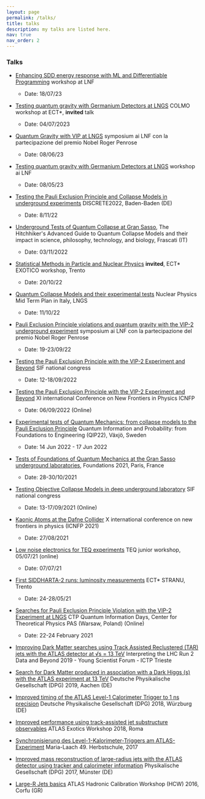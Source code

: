 ```yaml
---
layout: page
permalink: /talks/
title: talks
description: my talks are listed here.
nav: true
nav_order: 2
---
```



### Talks

- [Enhancing SDD energy response with ML and Differentiable Programming](https://agenda.infn.it/event/35806/) workshop at LNF
  - Date: 18/07/23

- [Testing quantum gravity with Germanium Detectors at LNGS](https://indico.ectstar.eu/event/172/timetable/?view=standard) COLMO workshop at ECT*, **invited** talk
  - Date: 04/07/2023

- [Quantum Gravity with VIP at LNGS](https://agenda.infn.it/event/35806/) symposium ai LNF con la partecipazione del premio Nobel Roger Penrose
  - Date: 08/06/23

- [Testing quantum gravity with Germanium Detectors at LNGS](https://agenda.infn.it/event/33977/) workshop ai LNF
  - Date: 08/05/23

- [Testing the Pauli Exclusion Principle and Collapse Models in underground experiments](https://indico.scc.kit.edu/event/2673) DISCRETE2022, Baden-Baden (DE)
  - Date: 8/11/22

- [Underground Tests of Quantum Collapse at Gran Sasso](https://agenda.infn.it/event/32081/), The Hitchhiker's Advanced Guide to Quantum Collapse Models and their impact in science, philosophy, technology, and biology, Frascati (IT)
  - Date: 03/11/2022

- [Statistical Methods in Particle and Nuclear Physics](https://indico.ectstar.eu/event/155/) **invited**, ECT* EXOTICO workshop, Trento
  - Date: 20/10/22

- [Quantum Collapse Models and their experimental tests](https://agenda.infn.it/event/31580/) Nuclear Physics Mid Term Plan in Italy, LNGS
  - Date: 11/10/22

- [Pauli Exclusion Principle violations and quantum gravity with the VIP-2 underground experiment](https://www.ectstar.eu/workshops/nuclear-and-atomic-transitions-as-laboratories-for-high-precision-tests-of-quantum-gravity-inspired-models-2/) symposium ai LNF con la partecipazione del premio Nobel Roger Penrose
  - Date: 19-23/09/22

- [Testing the Pauli Exclusion Principle with the VIP-2 Experiment and Beyond](https://congresso.sif.it/) SIF national congress
  - Date: 12-18/09/2022

- [Testing the Pauli Exclusion Principle with the VIP-2 Experiment and Beyond](https://indico.cern.ch/event/1133591/) XI international Conference on New Frontiers in Physics ICNFP
  - Date: 06/09/2022 (Online)

- [Experimental tests of Quantum Mechanics: from collapse models to the Pauli Exclusion Principle](https://lnu.se/en/meet-linnaeus-university/current/events/2022/qip22/) Quantum Information and Probability: from Foundations to Engineering (QIP22), Växjö, Sweden
  - Date: 14 Jun 2022 - 17 Jun 2022

- [Tests of Foundations of Quantum Mechanics at the Gran Sasso underground laboratories](https://foundations2020.sciencesconf.org/), Foundations 2021, Paris, France
  - Date: 28-30/10/2021

- [Testing Objective Collapse Models in deep underground laboratory](https://www.sif.it/attivita/congresso/107) SIF national congress
  - Date: 13-17/09/2021 (Online)

- [Kaonic Atoms at the Dafne Collider](https://indico.cern.ch/event/1025480) X international conference on new frontiers in physics (ICNFP 2021)
  - Date: 27/08/2021

- [Low noise electronics for TEQ experiments](https://tequantum.eu/?q=node/887) TEQ junior workshop, 05/07/21 (online)
  - Date: 07/07/21

- [First SIDDHARTA-2 runs: luminosity measurements](https://indico.ectstar.eu/event/91) ECT* STRANU, Trento
  - Date: 24-28/05/21

- [Searches for Pauli Exclusion Principle Violation with the VIP-2 Experiment at LNGS](http://old.cft.edu.pl/QID2020/public/en) CTP Quantum Information Days, Center for Theoretical Physics PAS (Warsaw, Poland) (Online)
  - Date: 22-24 February 2021

- [Improving Dark Matter searches using Track Assisted Reclustered (TAR) jets with the ATLAS detector at √s = 13 TeV](https://www.ictp.it/6411.aspx) Interpreting the LHC Run 2 Data and Beyond 2019 - Young Scientist Forum - ICTP Trieste

- [Search for Dark Matter produced in association with a Dark Higgs (s) with the ATLAS experiment at 13 TeV](https://www.dpg-verhandlungen.de/year/2019/conference/10) Deutsche Physikalische Gesellschaft (DPG) 2019, Aachen (DE)

- [Improved timing of the ATLAS Level-1 Calorimeter Trigger to 1 ns precision](https://www.dpg-verhandlungen.de/year/2018/conference/berlin) Deutsche Physikalische Gesellschaft (DPG) 2018, Würzburg (DE)

- [Improved performance using track-assisted jet substructure observables](https://agenda.infn.it/event/13879/) ATLAS Exotics Workshop 2018, Roma

- [Synchronisierung des Level-1-Kalorimeter-Triggers am ATLAS-Experiment](https://www.dfnaeherung.de/49-herbstschule.html) Maria-Laach 49. Herbstschule, 2017

- [Improved mass reconstruction of large-radius jets with the ATLAS detector using tracker and calorimeter information](https://indico.cern.ch/event/564163/) Physikalische Gesellschaft (DPG) 2017, Münster (DE)

- [Large-R Jets basics](https://agenda.infn.it/event/9389/) ATLAS Hadronic Calibration Workshop (HCW) 2016, Corfu (GR)
